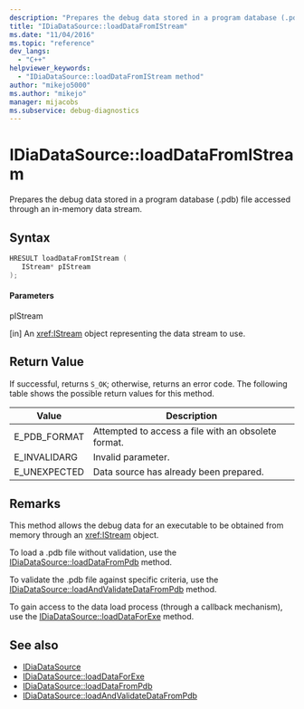 ```yaml
---
description: "Prepares the debug data stored in a program database (.pdb) file accessed through an in-memory data stream."
title: "IDiaDataSource::loadDataFromIStream"
ms.date: "11/04/2016"
ms.topic: "reference"
dev_langs:
  - "C++"
helpviewer_keywords:
  - "IDiaDataSource::loadDataFromIStream method"
author: "mikejo5000"
ms.author: "mikejo"
manager: mijacobs
ms.subservice: debug-diagnostics
---
```

# IDiaDataSource::loadDataFromIStream

Prepares the debug data stored in a program database (.pdb) file accessed through an in-memory data stream.

## Syntax

```C++
HRESULT loadDataFromIStream ( 
   IStream* pIStream
);
```

#### Parameters
 pIStream

[in] An <xref:IStream> object representing the data stream to use.

## Return Value
 If successful, returns `S_OK`; otherwise, returns an error code. The following table shows the possible return values for this method.

|Value|Description|
|-----------|-----------------|
|E_PDB_FORMAT|Attempted to access a file with an obsolete format.|
|E_INVALIDARG|Invalid parameter.|
|E_UNEXPECTED|Data source has already been prepared.|

## Remarks
 This method allows the debug data for an executable to be obtained from memory through an <xref:IStream> object.

 To load a .pdb file without validation, use the [IDiaDataSource::loadDataFromPdb](../../debugger/debug-interface-access/idiadatasource-loaddatafrompdb.md) method.

 To validate the .pdb file against specific criteria, use the [IDiaDataSource::loadAndValidateDataFromPdb](../../debugger/debug-interface-access/idiadatasource-loadandvalidatedatafrompdb.md) method.

 To gain access to the data load process (through a callback mechanism), use the [IDiaDataSource::loadDataForExe](../../debugger/debug-interface-access/idiadatasource-loaddataforexe.md) method.

## See also
- [IDiaDataSource](../../debugger/debug-interface-access/idiadatasource.md)
- [IDiaDataSource::loadDataForExe](../../debugger/debug-interface-access/idiadatasource-loaddataforexe.md)
- [IDiaDataSource::loadDataFromPdb](../../debugger/debug-interface-access/idiadatasource-loaddatafrompdb.md)
- [IDiaDataSource::loadAndValidateDataFromPdb](../../debugger/debug-interface-access/idiadatasource-loadandvalidatedatafrompdb.md)
